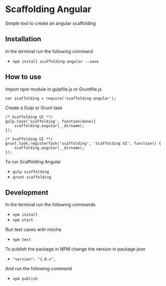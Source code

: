 # Scaffolding Angular

Simple tool to create an angular scaffolding

## Installation

In the terminal run the following command
- `npm install scaffolding-angular --save`

## How to use

Import npm module in gulpfile.js or Gruntfile.js
```
var scaffolding = require('scaffolding-angular');
```

Create a Gulp or Grunt task
```
/* Scaffolding UI **/
gulp.task('scaffolding', function(done){
    scaffolding.angular(__dirname);
});
```

```
/* Scaffolding UI **/
grunt.task.registerTask('scaffolding', 'Scaffolding UI', function() {
    scaffolding.angular(__dirname);
});
```

To run Scaffolding Angular
- `gulp scaffolding`
- `grunt scaffolding`

## Development

In the terminal run the following commands
- `npm install`
- `npm start`

Run test cases with mocha
- `npm test`

To publish the package in NPM change the version in package.json
- `"version": "1.0.x",`

And run the following command
- `npm publish`
